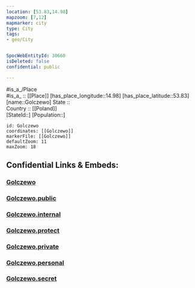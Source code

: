 ```yaml
---
location: [53.83,14.98] 
mapzoom: [7,12] 
mapmarker: city 
type: City
tags:
- geo/City


SpocWebEntityId: 30660
isDeleted: false
confidential: public

---
```

#is_a_/Place  
#is_a_ :: [[Place]] 
[has_place_longitude::14.98] 
[has_place_latitude::53.83] 
[name::Golczewo] 
State ::  
Country :: [[Poland]]  
[StateId::] 
[Population::] 



```leaflet
id: Golczewo
coordinates: [[Golczewo]] 
markerFile: [[Golczewo]] 
defaultZoom: 11 
maxZoom: 18
```


## Confidential Links & Embeds: 

### [Golczewo](/_Standards/Earth/Continent/Europe/Europe~East/Poland/Provinces~Poland/West_Pomeranian/City/Golczewo.md) 

### [Golczewo.public](/_public/Earth/Continent/Europe/Europe~East/Poland/Provinces~Poland/West_Pomeranian/City/Golczewo.public.md) 

### [Golczewo.internal](/_internal/Earth/Continent/Europe/Europe~East/Poland/Provinces~Poland/West_Pomeranian/City/Golczewo.internal.md) 

### [Golczewo.protect](/_protect/Earth/Continent/Europe/Europe~East/Poland/Provinces~Poland/West_Pomeranian/City/Golczewo.protect.md) 

### [Golczewo.private](/_private/Earth/Continent/Europe/Europe~East/Poland/Provinces~Poland/West_Pomeranian/City/Golczewo.private.md) 

### [Golczewo.personal](/_personal/Earth/Continent/Europe/Europe~East/Poland/Provinces~Poland/West_Pomeranian/City/Golczewo.personal.md) 

### [Golczewo.secret](/_secret/Earth/Continent/Europe/Europe~East/Poland/Provinces~Poland/West_Pomeranian/City/Golczewo.secret.md)

